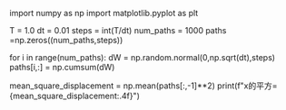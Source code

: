 import numpy as np
import matplotlib.pyplot as plt

T = 1.0
dt = 0.01
steps = int(T/dt)
num_paths = 1000
paths =np.zeros((num_paths,steps))

for i in range(num_paths):
dW = np.random.normal(0,np.sqrt(dt),steps)
paths[i,:] = np.cumsum(dW)

mean_square_displacement = np.mean(paths[:,-1]**2)
print(f"x的平方={mean_square_displacement:.4f}")
